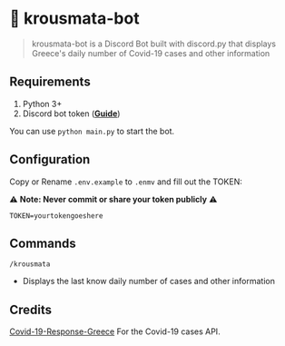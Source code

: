 # 🤖 krousmata-bot
> krousmata-bot is a Discord Bot built with discord.py that displays Greece's daily number of Covid-19 cases and other information

## Requirements

1. Python 3+
2. Discord bot token (**[Guide](https://discordpy.readthedocs.io/en/latest/discord.html)**)

You can use `python main.py` to start the bot.

## Configuration

Copy or Rename `.env.example` to `.enmv` and fill out the TOKEN:

⚠ **Note: Never commit or share your token publicly** ⚠️

```.env
TOKEN=yourtokengoeshere
```

## Commands
`/krousmata`

* Displays the last know daily number of cases and other information

## Credits

[Covid-19-Response-Greece](https://github.com/Covid-19-Response-Greece/covid19-greece-api) For the Covid-19 cases API.